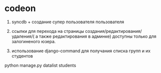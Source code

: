# codeon

1)  syncdb + создание супер пользователя пользователя

2) ссылки для перехода на страницы создания/редактирования/удаления/( а также редактирования в админке) 
доступны только для залогиненого юзера.


3) использование django-command  для  получания списка групп и их студентов

python manage.py datalist students   

